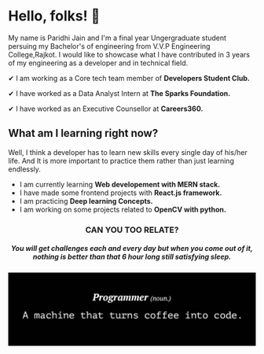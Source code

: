 # Hello, folks!  👋

My name is Paridhi Jain and I'm a final year Ungergraduate student persuing my Bachelor's of engineering from V.V.P Engineering College,Rajkot. I would like to showcase what I have contributed in 3 years of my engineering as a developer and in technical field.

✔ I am working as a Core tech team member of <b>Developers Student Club.</b>

✔ I have worked as a Data Analyst Intern at <b>The Sparks Foundation.</b>

✔ I have worked as an Executive Counsellor at <b>Careers360.</b>

## What am I learning right now?

Well, I think a developer has to learn new skills every single day of his/her life. And It is more important to practice them rather than just learning endlessly. 

- I am currently learning <b>Web developement with MERN stack.</b>
- I have made some frontend projects with <b>React.js framework.</b>
- I am practicing <b>Deep learning Concepts.</b>
- I am working on some projects related to <b>OpenCV with python.</b>


<h3 align="center">CAN YOU TOO RELATE?</h3>
<h5 align="center">You will get challenges each and every day but when you come out of it, nothing is better than that 6 hour long still satisfying sleep.</h5>
<img src="images/IMG_20210614_184422.jpg"/>









